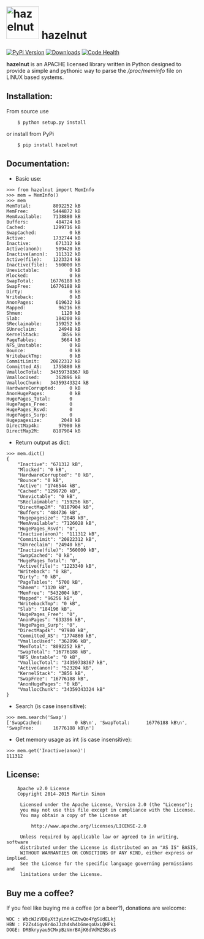 <h1><img src="https://raw.githubusercontent.com/c0ding/hazelnut/master/doc/hazelnut.png" height=85 alt="hazelnut" title="hazelnut"> hazelnut</h1>

[![PyPi Version](http://img.shields.io/pypi/v/hazelnut.svg)](https://pypi.python.org/pypi/hazelnut/)   [![Downloads](http://img.shields.io/pypi/dm/hazelnut.svg)](https://pypi.python.org/pypi/hazelnut/)
[![Code Health](https://landscape.io/github/c0ding/hazelnut/master/landscape.svg)](https://landscape.io/github/c0ding/hazelnut/master)

**hazelnut** is an APACHE licensed library written in Python designed to provide a simple and pythonic way to parse the _/proc/meminfo_ file on LINUX based systems.

## Installation:

From source use

		$ python setup.py install

or install from PyPi

		$ pip install hazelnut

## Documentation:

- Basic use:

```
>>> from hazelnut import MemInfo
>>> mem = MemInfo()
>>> mem
MemTotal:        8092252 kB
MemFree:         5444872 kB
MemAvailable:    7138880 kB
Buffers:          484724 kB
Cached:          1299716 kB
SwapCached:            0 kB
Active:          1732744 kB
Inactive:         671312 kB
Active(anon):     509420 kB
Inactive(anon):   111312 kB
Active(file):    1223324 kB
Inactive(file):   560000 kB
Unevictable:           0 kB
Mlocked:               0 kB
SwapTotal:      16776188 kB
SwapFree:       16776188 kB
Dirty:                 0 kB
Writeback:             0 kB
AnonPages:        619632 kB
Mapped:            96216 kB
Shmem:              1120 kB
Slab:             184200 kB
SReclaimable:     159252 kB
SUnreclaim:        24948 kB
KernelStack:        3856 kB
PageTables:         5664 kB
NFS_Unstable:          0 kB
Bounce:                0 kB
WritebackTmp:          0 kB
CommitLimit:    20822312 kB
Committed_AS:    1755880 kB
VmallocTotal:   34359738367 kB
VmallocUsed:      362896 kB
VmallocChunk:   34359343324 kB
HardwareCorrupted:     0 kB
AnonHugePages:         0 kB
HugePages_Total:       0
HugePages_Free:        0
HugePages_Rsvd:        0
HugePages_Surp:        0
Hugepagesize:       2048 kB
DirectMap4k:       97980 kB
DirectMap2M:     8187904 kB
```

- Return output as dict:

```
>>> mem.dict()
{
	"Inactive": "671312 kB",
	"Mlocked": "0 kB",
	"HardwareCorrupted": "0 kB",
	"Bounce": "0 kB",
	"Active": "1746544 kB",
	"Cached": "1299720 kB",
	"Unevictable": "0 kB",
	"SReclaimable": "159256 kB",
	"DirectMap2M": "8187904 kB",
	"Buffers": "484736 kB",
	"Hugepagesize": "2048 kB",
	"MemAvailable": "7126028 kB",
	"HugePages_Rsvd": "0",
	"Inactive(anon)": "111312 kB",
	"CommitLimit": "20822312 kB",
	"SUnreclaim": "24940 kB",
	"Inactive(file)": "560000 kB",
	"SwapCached": "0 kB",
	"HugePages_Total": "0",
	"Active(file)": "1223340 kB",
	"Writeback": "0 kB",
	"Dirty": "0 kB",
	"PageTables": "5700 kB",
	"Shmem": "1120 kB",
	"MemFree": "5432004 kB",
	"Mapped": "96256 kB",
	"WritebackTmp": "0 kB",
	"Slab": "184196 kB",
	"HugePages_Free": "0",
	"AnonPages": "633396 kB",
	"HugePages_Surp": "0",
	"DirectMap4k": "97980 kB",
	"Committed_AS": "1774860 kB",
	"VmallocUsed": "362896 kB",
	"MemTotal": "8092252 kB",
	"SwapTotal": "16776188 kB",
	"NFS_Unstable": "0 kB",
	"VmallocTotal": "34359738367 kB",
	"Active(anon)": "523204 kB",
	"KernelStack": "3856 kB",
	"SwapFree": "16776188 kB",
	"AnonHugePages": "0 kB",
	"VmallocChunk": "34359343324 kB"
}
```

- Search (is case insensitive):

```
>>> mem.search('Swap')
['SwapCached:            0 kB\n', 'SwapTotal:      16776188 kB\n', 'SwapFree:       16776188 kB\n']
```

- Get memory usage as int (is case insensitive):

```
>>> mem.get('Inactive(anon)')
111312
```

## License:

```
	Apache v2.0 License
	Copyright 2014-2015 Martin Simon

	 Licensed under the Apache License, Version 2.0 (the "License");
	 you may not use this file except in compliance with the License.
	 You may obtain a copy of the License at

		 http://www.apache.org/licenses/LICENSE-2.0

	 Unless required by applicable law or agreed to in writing, software
	 distributed under the License is distributed on an "AS IS" BASIS,
	 WITHOUT WARRANTIES OR CONDITIONS OF ANY KIND, either express or implied.
	 See the License for the specific language governing permissions and
	 limitations under the License.

```

## Buy me a coffee?

If you feel like buying me a coffee (or a beer?), donations are welcome:

```
WDC : WbcWJzVD8yXt3yLnnkCZtwQo4YgSUdELkj
HBN : F2Zs4igv8r4oJJzh4sh4bGmeqoUxLQHPki
DOGE: DRBkryyau5CMxpBzVmrBAjK6dVdMZSBsuS
```